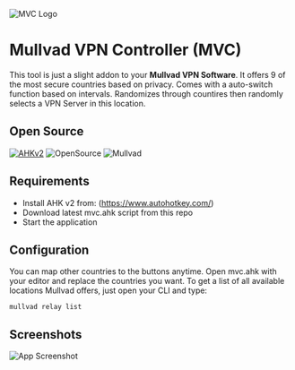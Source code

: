![MVC Logo](https://i.imgur.com/P32andi.png)
# Mullvad VPN Controller (MVC)

This tool is just a slight addon to your **Mullvad VPN Software**. It offers 9 of the most secure countries based on privacy. Comes with a auto-switch function based on intervals. Randomizes through countires then randomly selects a VPN Server in this location.

## Open Source

[![AHKv2](https://img.shields.io/badge/AutoHotkey-v2-yellow)](https://www.autohotkey.com/)
![OpenSource](https://img.shields.io/badge/Open-Source-blue)
![Mullvad](https://img.shields.io/badge/Mullvad-Addon-orange)

## Requirements

+ Install AHK v2 from: (https://www.autohotkey.com/)
+ Download latest mvc.ahk script from this repo
+ Start the application

## Configuration

You can map other countries to the buttons anytime. Open mvc.ahk with your editor and replace the countries you want. To get a list of all available locations Mullvad offers, just open your CLI and type:

```
mullvad relay list
```

## Screenshots

![App Screenshot](https://i.imgur.com/zYpoDst.png)